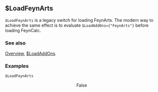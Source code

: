 ## $LoadFeynArts

`$LoadFeynArts` is a legacy switch for loading FeynArts. The modern way to achieve the same effect is to evaluate `$LoadAddOns={"FeynArts"}` before loading FeynCalc.

### See also

[Overview](Extra/FeynCalc.md), [\$LoadAddOns](\$LoadAddOns.md).

### Examples

```mathematica
$LoadFeynArts
```

$$\text{False}$$